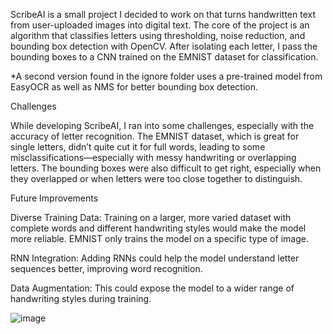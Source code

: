 ScribeAI is a small project I decided to work on that turns handwritten text from user-uploaded images into digital text. The core of the project is an algorithm that classifies letters using thresholding, noise reduction, and bounding box detection with OpenCV. After isolating each letter, I pass the bounding boxes to a CNN trained on the EMNIST dataset for classification.

*A second version found in the ignore folder uses a pre-trained model from EasyOCR as well as NMS for better bounding box detection.

Challenges

While developing ScribeAI, I ran into some challenges, especially with the accuracy of letter recognition. The EMNIST dataset, which is great for single letters, didn’t quite cut it for full words, leading to some misclassifications—especially with messy handwriting or overlapping letters. The bounding boxes were also difficult to get right, especially when they overlapped or when letters were too close together to distinguish.

Future Improvements

Diverse Training Data: Training on a larger, more varied dataset with complete words and different handwriting styles would make the model more reliable. EMNIST only trains the model on a specific type of image.

RNN Integration: Adding RNNs could help the model understand letter sequences better, improving word recognition.

Data Augmentation: This could expose the model to a wider range of handwriting styles during training.

![image](https://github.com/user-attachments/assets/bd076edb-9162-4593-8cd4-b0256c0465aa)

